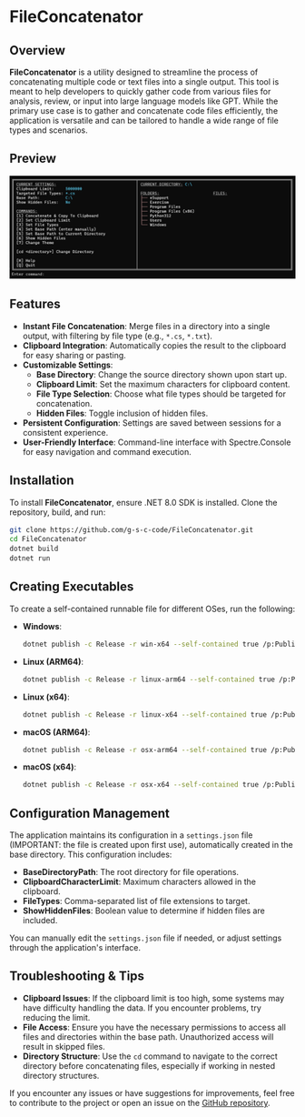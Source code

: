 # FileConcatenator

## Overview

**FileConcatenator** is a utility designed to streamline the process of concatenating multiple code or text files into a single output. This tool is meant to help developers to quickly gather code from various files for analysis, review, or input into large language models like GPT. While the primary use case is to gather and concatenate code files efficiently, the application is versatile and can be tailored to handle a wide range of file types and scenarios.

## Preview
<img src="https://raw.githubusercontent.com/g-s-c-code/FileConcatenator/master/fileconcatenator.png" />

## Features

- **Instant File Concatenation**: Merge files in a directory into a single output, with filtering by file type (e.g., `*.cs`, `*.txt`).
- **Clipboard Integration**: Automatically copies the result to the clipboard for easy sharing or pasting.
- **Customizable Settings**:
  - **Base Directory**: Change the source directory shown upon start up.
  - **Clipboard Limit**: Set the maximum characters for clipboard content.
  - **File Type Selection**: Choose what file types should be targeted for concatenation.
  - **Hidden Files**: Toggle inclusion of hidden files.
- **Persistent Configuration**: Settings are saved between sessions for a consistent experience.
- **User-Friendly Interface**: Command-line interface with Spectre.Console for easy navigation and command execution.

## Installation

To install **FileConcatenator**, ensure .NET 8.0 SDK is installed. Clone the repository, build, and run:

```bash
git clone https://github.com/g-s-c-code/FileConcatenator.git
cd FileConcatenator
dotnet build
dotnet run
```

## Creating Executables

To create a self-contained runnable file for different OSes, run the following:

- **Windows**: 
  ```bash
  dotnet publish -c Release -r win-x64 --self-contained true /p:PublishSingleFile=true /p:PublishTrimmed=true
  ```
- **Linux (ARM64)**:
  ```bash
  dotnet publish -c Release -r linux-arm64 --self-contained true /p:PublishSingleFile=true /p:PublishTrimmed=true
  ```
- **Linux (x64)**:
  ```bash
  dotnet publish -c Release -r linux-x64 --self-contained true /p:PublishSingleFile=true /p:PublishTrimmed=true
  ```
- **macOS (ARM64)**:
  ```bash
  dotnet publish -c Release -r osx-arm64 --self-contained true /p:PublishSingleFile=true /p:PublishTrimmed=true
  ```
- **macOS (x64)**:
  ```bash
  dotnet publish -c Release -r osx-x64 --self-contained true /p:PublishSingleFile=true /p:PublishTrimmed=true
  ```

## Configuration Management

The application maintains its configuration in a `settings.json` file (IMPORTANT: the file is created upon first use), automatically created in the base directory. This configuration includes:

- **BaseDirectoryPath**: The root directory for file operations.
- **ClipboardCharacterLimit**: Maximum characters allowed in the clipboard.
- **FileTypes**: Comma-separated list of file extensions to target.
- **ShowHiddenFiles**: Boolean value to determine if hidden files are included.

You can manually edit the `settings.json` file if needed, or adjust settings through the application's interface.

## Troubleshooting & Tips

- **Clipboard Issues**: If the clipboard limit is too high, some systems may have difficulty handling the data. If you encounter problems, try reducing the limit.
- **File Access**: Ensure you have the necessary permissions to access all files and directories within the base path. Unauthorized access will result in skipped files.
- **Directory Structure**: Use the `cd` command to navigate to the correct directory before concatenating files, especially if working in nested directory structures.

If you encounter any issues or have suggestions for improvements, feel free to contribute to the project or open an issue on the [GitHub repository](https://github.com/g-s-c-code/FileConcatenator).
